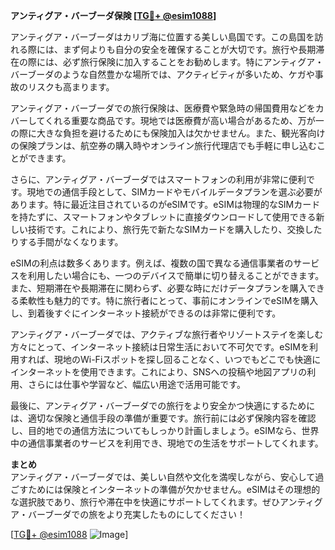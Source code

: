 **アンティグア・バーブーダ保険 [[TG💪+ @esim1088](https://t.me/s/esim1088)]**

アンティグア・バーブーダはカリブ海に位置する美しい島国です。この島国を訪れる際には、まず何よりも自分の安全を確保することが大切です。旅行や長期滞在の際には、必ず旅行保険に加入することをお勧めします。特にアンティグア・バーブーダのような自然豊かな場所では、アクティビティが多いため、ケガや事故のリスクも高まります。

アンティグア・バーブーダでの旅行保険は、医療費や緊急時の帰国費用などをカバーしてくれる重要な商品です。現地では医療費が高い場合があるため、万が一の際に大きな負担を避けるためにも保険加入は欠かせません。また、観光客向けの保険プランは、航空券の購入時やオンライン旅行代理店でも手軽に申し込むことができます。

さらに、アンティグア・バーブーダではスマートフォンの利用が非常に便利です。現地での通信手段として、SIMカードやモバイルデータプランを選ぶ必要があります。特に最近注目されているのがeSIMです。eSIMは物理的なSIMカードを持たずに、スマートフォンやタブレットに直接ダウンロードして使用できる新しい技術です。これにより、旅行先で新たなSIMカードを購入したり、交換したりする手間がなくなります。

eSIMの利点は数多くあります。例えば、複数の国で異なる通信事業者のサービスを利用したい場合にも、一つのデバイスで簡単に切り替えることができます。また、短期滞在や長期滞在に関わらず、必要な時にだけデータプランを購入できる柔軟性も魅力的です。特に旅行者にとって、事前にオンラインでeSIMを購入し、到着後すぐにインターネット接続ができるのは非常に便利です。

アンティグア・バーブーダでは、アクティブな旅行者やリゾートステイを楽しむ方々にとって、インターネット接続は日常生活において不可欠です。eSIMを利用すれば、現地のWi-Fiスポットを探し回ることなく、いつでもどこでも快適にインターネットを使用できます。これにより、SNSへの投稿や地図アプリの利用、さらには仕事や学習など、幅広い用途で活用可能です。

最後に、アンティグア・バーブーダでの旅行をより安全かつ快適にするためには、適切な保険と通信手段の準備が重要です。旅行前には必ず保険内容を確認し、目的地での通信方法についてもしっかり計画しましょう。eSIMなら、世界中の通信事業者のサービスを利用でき、現地での生活をサポートしてくれます。

**まとめ**  
アンティグア・バーブーダでは、美しい自然や文化を満喫しながら、安心して過ごすためには保険とインターネットの準備が欠かせません。eSIMはその理想的な選択肢であり、旅行や滞在中を快適にサポートしてくれます。ぜひアンティグア・バーブーダでの旅をより充実したものにしてください！

[[TG💪+ @esim1088](https://t.me/s/esim1088) ![Image](https://i.postimg.cc/Y0z9fWf4/image.png)]